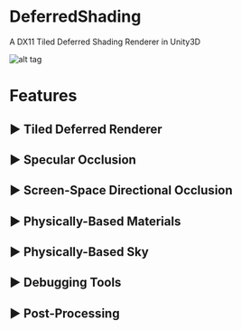 DeferredShading
===============

A DX11 Tiled Deferred Shading Renderer in Unity3D

![alt tag](http://i.imgur.com/wRq9ccI.png)

Features
==============

► Tiled Deferred Renderer
----------------
► Specular Occlusion
----------------
► Screen-Space Directional Occlusion
----------------
► Physically-Based Materials
----------------
► Physically-Based Sky
----------------
► Debugging Tools
----------------
► Post-Processing
----------------
